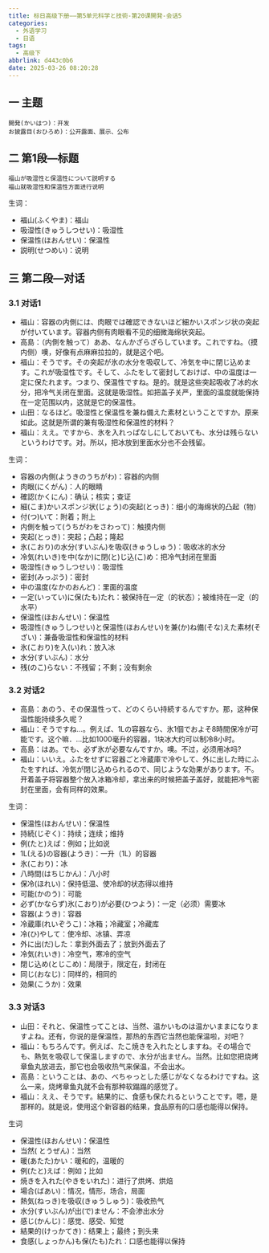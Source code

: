 ```yaml
---
title: 标日高级下册——第5单元科学と技術-第20课開発-会话5
categories:
  - 外语学习
  - 日语
tags:
  - 高级下
abbrlink: d443c0b6
date: 2025-03-26 08:20:28
---
```

## 一 主题

```
開発(かいはつ)：开发
お披露目(おひろめ)：公开露面、展示、公布
```

<!--more-->

## 二 第1段—标题

```
福山が吸湿性と保温性について説明する
福山就吸湿性和保温性方面进行说明
```

生词：

* 福山(ふくやま)：福山
* 吸湿性(きゅうしつせい)：吸湿性
* 保温性(ほおんせい)：保温性
* 説明(せつめい)：说明

## 三 第二段—对话

### 3.1 对话1

* 福山：容器の内側には、肉眼では確認できないほど細かいスポンジ状の突起が付いています。容器内侧有肉眼看不见的细微海绵状突起。
* 高島：（内側を触って）ああ、なんかざらざらしています。これですね。（摸内侧）噢，好像有点麻麻拉拉的，就是这个吧。
* 福山：そうです。その突起が氷の水分を吸収して、冷気を中に閉じ込めます。これが吸湿性です。そして、ふたをして密封しておけば、中の温度は一定に保たれます。つまり、保温性ですね。是的。就是这些突起吸收了冰的水分，把冷气关闭在里面。这就是吸湿性。如把盖子关严，里面的温度就能保持在一定范围以内，这就是它的保温性。
* 山田：なるほど。吸湿性と保温性を兼ね備えた素材ということですか。原来如此。这就是所谓的兼有吸湿性和保温性的材料？
* 福山：ええ。ですから、氷を入れっぱなしにしておいても、水分は残らないというわけです。对。所以，把冰放到里面水分也不会残留。

生词：

* 容器の内側(ようきのうちがわ)：容器的内侧
* 肉眼(にくがん)：人的眼睛
* 確認(かくにん)：确认；核实；查证
* 細(こま)かいスポンジ状(じょう)の突起(とっき)：细小的海绵状的凸起（物）
* 付(つ)いて：附着；附上
* 内側を触って(うちがわをさわって)：触摸内侧
* 突起(とっき)：突起；凸起；隆起
* 氷(こおり)の水分(すいぶん)を吸収(きゅうしゅう)：吸收冰的水分
* 冷気(れいき)を中(なか)に閉(と)じ込(こ)め：把冷气封闭在里面
* 吸湿性(きゅうしつせい)：吸湿性
* 密封(みっぷう)：密封
* 中の温度(なかのおんど)：里面的温度
* 一定(いってい)に保(たも)たれ：被保持在一定（的状态）；被维持在一定（的水平）
* 保温性(ほおんせい)：保温性
* 吸湿性(きゅうしつせい)と保温性(ほおんせい)を兼(か)ね備(そな)えた素材(そざい)：兼备吸湿性和保温性的材料
* 氷(こおり)を入(い)れ：放入冰
* 水分(すいぶん)：水分
* 残(のこ)らない：不残留；不剩；没有剩余

### 3.2 对话2

* 高島：あのう、その保温性って、どのくらい持続するんですか。那，这种保温性能持续多久呢？
* 福山：そうですね…。例えば、1Lの容器なら、氷1個でおよそ8時間保冷が可能です。这个嘛．...比如1000毫升的容器，1块冰大约可以制冷8小时。
* 高島：はあ。でも、必ず氷が必要なんですか。噢。不过，必须用冰吗?
* 福山：いいえ。ふたをせずに容器ごと冷蔵庫で冷やして、外に出した時にふたをすれば、冷気が閉じ込められるので、同じような効果があります。不。开着盖子将容器整个放入冰箱冷却，拿出来的时候把盖子盖好，就能把冷气密封在里面，会有同样的效果。

生词：

* 保温性(ほおんせい)：保温性
* 持続(じぞく)：持续；连续；维持
* 例(たと)えば：例如；比如说
* 1L(える)の容器(ようき)：一升（1L）的容器
* 氷(こおり)：冰
* 八時間(はちじかん)：八小时
* 保冷(ほれい)：保持低温、使冷却的状态得以维持
* 可能(かのう)：可能
* 必ず(かならず)氷(こおり)が必要(ひつよう)：一定（必须）需要冰
* 容器(ようき)：容器
* 冷蔵庫(れいぞうこ)：冰箱；冷藏室；冷藏库
* 冷(ひ)やして：使冷却、冰镇、弄凉
* 外に出(だ)した：拿到外面去了；放到外面去了
* 冷気(れいき)：冷空气，寒冷的空气
* 閉じ込め(とじこめ)：局限于，限定在，封闭在
* 同じ(おなじ)：同样的，相同的
* 効果(こうか)：效果

### 3.3 对话3

* 山田：それと、保温性ってことは、当然、温かいものは温かいままになりますよね。还有，你说的是保温性，那热的东西它当然也能保温啦，对吧？
* 福山：もちろんです。例えば、たこ焼きを入れたとしますね。その場合でも、熱気を吸収して保温しますので、水分が出ません。当然。比如您把烧烤章鱼丸放进去，那它也会吸收热气来保温，不会出水。
* 高島：ということは、あの、べちゃっとした感じがなくなるわけですね。这么一来，烧烤章鱼丸就不会有那种软蹋蹋的感觉了。
* 福山：ええ、そうです。結果的に、食感も保たれるということです。嗯，是那样的。就是说，使用这个新容器的结果，食品原有的口感也能得以保持。


生词

* 保温性(ほおんせい)：保温性
* 当然( とうぜん)：当然
* 暖(あたた)かい：暖和的，温暖的
* 例(たと)えば：例如；比如
* 焼きを入れた(やきをいれた)：进行了烘烤、烘焙
* 場合(ばあい)：情况，情形，场合，局面
* 熱気(ねっき)を吸収(きゅうしゅう)：吸收热气
* 水分(すいぶん)が出(で)ません：不会渗出水分
* 感じ(かんじ)：感觉、感受、知觉
* 結果的(けっかてき)：结果上；最终；到头来
* 食感(しょっかん)も保(たも)たれ：口感也能得以保持
